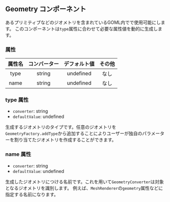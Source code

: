 ## Geometry コンポーネント
<!-- EDIT HERE(@Component)-->
あるプリミティブなどのジオメトリを含まれているGOML内でで使用可能にします。
このコンポーネントは`type`属性に合わせて必要な属性値を動的に生成します。
<!-- /EDIT HERE-->
### 属性
<!-- DO NOT EDIT -->
<!-- ATTRS -->
| 属性名 | コンバーター | デフォルト値 | その他 |
|:------:|:------:|:------:|:------:|
| type | string | undefined | なし |
| name | string | undefined | なし |

<!-- /ATTRS -->
<!-- /DO NOT EDIT -->
### type 属性

 * `converter`: string
 * `defaultValue`: undefined

<!-- EDIT HERE(type)-->
生成するジオメトリのタイプです。任意のジオメトリを`GeometryFactory.addType`から追加することによりユーザーが独自のパラメーターを割り当てたジオメトリを作成することができます。
<!-- /EDIT HERE-->
### name 属性

 * `converter`: string
 * `defaultValue`: undefined

<!-- EDIT HERE(name)-->
生成したジオメトリにつける名前です。これを用いて`GeometryConverter`は対象となるジオメトリを識別します。
例えば、`MeshRenderer`の`geometry`属性などに指定する名前になります。
<!-- /EDIT HERE-->
